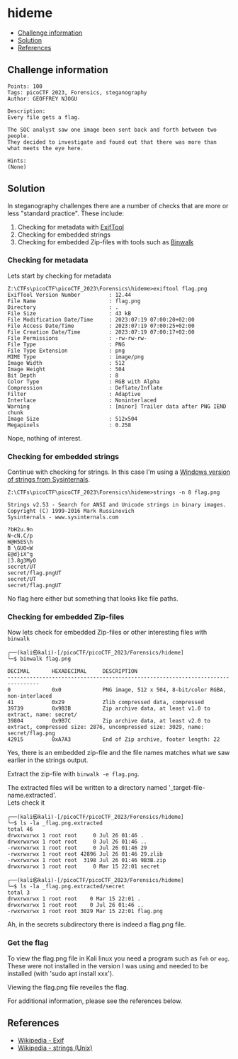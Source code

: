 # hideme

- [Challenge information](#challenge-information)
- [Solution](#solution)
- [References](#references)

## Challenge information
```
Points: 100
Tags: picoCTF 2023, Forensics, steganography
Author: GEOFFREY NJOGU

Description:
Every file gets a flag.

The SOC analyst saw one image been sent back and forth between two people.  
They decided to investigate and found out that there was more than what meets the eye here.

Hints:
(None)
```

## Solution

In steganography challenges there are a number of checks that are more or less "standard practice". These include:
1. Checking for metadata with [ExifTool](https://exiftool.org/)
2. Checking for embedded strings
3. Checking for embedded Zip-files with tools such as [Binwalk](https://github.com/ReFirmLabs/binwalk)

### Checking for metadata

Lets start by checking for metadata
```
Z:\CTFs\picoCTF\picoCTF_2023\Forensics\hideme>exiftool flag.png
ExifTool Version Number         : 12.44
File Name                       : flag.png
Directory                       : .
File Size                       : 43 kB
File Modification Date/Time     : 2023:07:19 07:00:20+02:00
File Access Date/Time           : 2023:07:19 07:00:25+02:00
File Creation Date/Time         : 2023:07:19 07:00:17+02:00
File Permissions                : -rw-rw-rw-
File Type                       : PNG
File Type Extension             : png
MIME Type                       : image/png
Image Width                     : 512
Image Height                    : 504
Bit Depth                       : 8
Color Type                      : RGB with Alpha
Compression                     : Deflate/Inflate
Filter                          : Adaptive
Interlace                       : Noninterlaced
Warning                         : [minor] Trailer data after PNG IEND chunk
Image Size                      : 512x504
Megapixels                      : 0.258
```

Nope, nothing of interest.

### Checking for embedded strings

Continue with checking for strings. In this case I'm using a [Windows version of strings from Sysinternals](https://learn.microsoft.com/en-us/sysinternals/downloads/strings).
```
Z:\CTFs\picoCTF\picoCTF_2023\Forensics\hideme>strings -n 8 flag.png

Strings v2.53 - Search for ANSI and Unicode strings in binary images.
Copyright (C) 1999-2016 Mark Russinovich
Sysinternals - www.sysinternals.com

?bH2u.9n
N~cN.C/p
H@H5ES\h
B \GUO<W
E@d}iX^g
|3.8g3MyO
secret/UT
secret/flag.pngUT
secret/UT
secret/flag.pngUT
```

No flag here either but something that looks like file paths.

### Checking for embedded Zip-files

Now lets check for embedded Zip-files or other interesting files with `binwalk`
```
┌──(kali㉿kali)-[/picoCTF/picoCTF_2023/Forensics/hideme]
└─$ binwalk flag.png              

DECIMAL       HEXADECIMAL     DESCRIPTION
--------------------------------------------------------------------------------
0             0x0             PNG image, 512 x 504, 8-bit/color RGBA, non-interlaced
41            0x29            Zlib compressed data, compressed
39739         0x9B3B          Zip archive data, at least v1.0 to extract, name: secret/
39804         0x9B7C          Zip archive data, at least v2.0 to extract, compressed size: 2876, uncompressed size: 3029, name: secret/flag.png
42915         0xA7A3          End of Zip archive, footer length: 22

```

Yes, there is an embedded zip-file and the file names matches what we saw earlier in the strings output.

Extract the zip-file with `binwalk -e flag.png`.

The extracted files will be written to a directory named '_target-file-name.extracted'.  
Lets check it
```
┌──(kali㉿kali)-[/picoCTF/picoCTF_2023/Forensics/hideme]
└─$ ls -la _flag.png.extracted 
total 46
drwxrwxrwx 1 root root     0 Jul 26 01:46 .
drwxrwxrwx 1 root root     0 Jul 26 01:46 ..
-rwxrwxrwx 1 root root     0 Jul 26 01:46 29
-rwxrwxrwx 1 root root 42896 Jul 26 01:46 29.zlib
-rwxrwxrwx 1 root root  3198 Jul 26 01:46 9B3B.zip
drwxrwxrwx 1 root root     0 Mar 15 22:01 secret

┌──(kali㉿kali)-[/picoCTF/picoCTF_2023/Forensics/hideme]
└─$ ls -la _flag.png.extracted/secret 
total 3
drwxrwxrwx 1 root root    0 Mar 15 22:01 .
drwxrwxrwx 1 root root    0 Jul 26 01:46 ..
-rwxrwxrwx 1 root root 3029 Mar 15 22:01 flag.png

```

Ah, in the secrets subdirectory there is indeed a flag.png file. 

### Get the flag

To view the flag.png file in Kali linux you need a program such as `feh` or `eog`.
These were not installed in the version I was using and needed to be installed (with 'sudo apt install xxx').

Viewing the flag.png file reveiles the flag.

For additional information, please see the references below.

## References

- [Wikipedia - Exif](https://en.wikipedia.org/wiki/Exif)
- [Wikipedia - strings (Unix)](https://en.wikipedia.org/wiki/Strings_(Unix))
